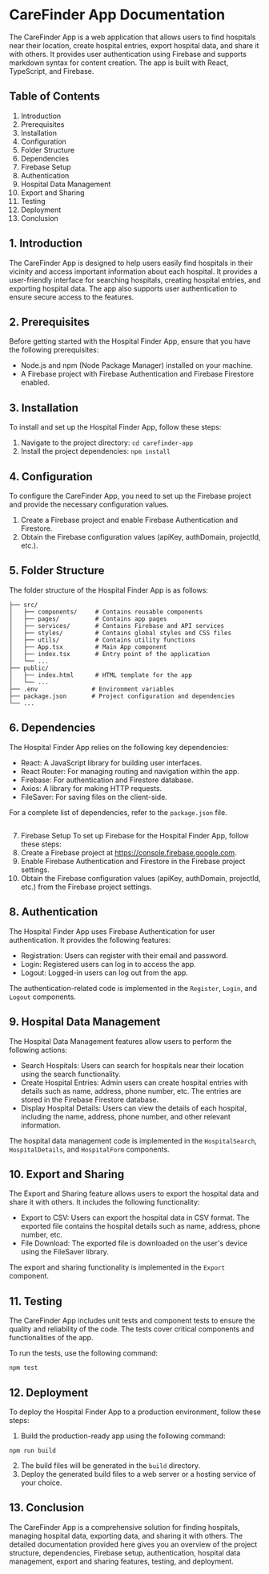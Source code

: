 # CareFinder App Documentation

The CareFinder App is a web application that allows users to find hospitals near their location, create hospital entries, export hospital data, and share it with others. It provides user authentication using Firebase and supports markdown syntax for content creation. The app is built with React, TypeScript, and Firebase.

## Table of Contents
1. Introduction
2. Prerequisites
3. Installation
4. Configuration
5. Folder Structure
6. Dependencies
7. Firebase Setup
8. Authentication
9. Hospital Data Management
10. Export and Sharing
11. Testing
12. Deployment
13. Conclusion

## 1. Introduction
The CareFinder App is designed to help users easily find hospitals in their vicinity and access important information about each hospital. It provides a user-friendly interface for searching hospitals, creating hospital entries, and exporting hospital data. The app also supports user authentication to ensure secure access to the features.

## 2. Prerequisites
Before getting started with the Hospital Finder App, ensure that you have the following prerequisites:
- Node.js and npm (Node Package Manager) installed on your machine.
- A Firebase project with Firebase Authentication and Firebase Firestore enabled.

## 3. Installation
To install and set up the Hospital Finder App, follow these steps:
1. Navigate to the project directory: `cd carefinder-app`
2. Install the project dependencies: `npm install`

## 4. Configuration
To configure the CareFinder App, you need to set up the Firebase project and provide the necessary configuration values.
1. Create a Firebase project and enable Firebase Authentication and Firestore.
2. Obtain the Firebase configuration values (apiKey, authDomain, projectId, etc.).


## 5. Folder Structure
The folder structure of the Hospital Finder App is as follows:
```
├── src/
│   ├── components/     # Contains reusable components
│   ├── pages/          # Contains app pages
│   ├── services/       # Contains Firebase and API services
│   ├── styles/         # Contains global styles and CSS files
│   ├── utils/          # Contains utility functions
│   ├── App.tsx         # Main App component
│   ├── index.tsx       # Entry point of the application
│   └── ...
├── public/
│   ├── index.html      # HTML template for the app
│   └── ...
├── .env               # Environment variables
├── package.json       # Project configuration and dependencies
└── ...
```

## 6. Dependencies
The Hospital Finder App relies on the following key dependencies:
- React: A JavaScript library for building user interfaces.
- React Router: For managing routing and navigation within the app.
- Firebase: For authentication and Firestore database.
- Axios: A library for making HTTP requests.
- FileSaver: For saving files on the client-side.

For a complete list of dependencies, refer to the `package.json` file.

##

 7. Firebase Setup
To set up Firebase for the Hospital Finder App, follow these steps:
1. Create a Firebase project at https://console.firebase.google.com.
2. Enable Firebase Authentication and Firestore in the Firebase project settings.
3. Obtain the Firebase configuration values (apiKey, authDomain, projectId, etc.) from the Firebase project settings.

## 8. Authentication
The Hospital Finder App uses Firebase Authentication for user authentication. It provides the following features:
- Registration: Users can register with their email and password.
- Login: Registered users can log in to access the app.
- Logout: Logged-in users can log out from the app.

The authentication-related code is implemented in the `Register`, `Login`, and `Logout` components.

## 9. Hospital Data Management
The Hospital Data Management features allow users to perform the following actions:
- Search Hospitals: Users can search for hospitals near their location using the search functionality.
- Create Hospital Entries: Admin users can create hospital entries with details such as name, address, phone number, etc. The entries are stored in the Firebase Firestore database.
- Display Hospital Details: Users can view the details of each hospital, including the name, address, phone number, and other relevant information.

The hospital data management code is implemented in the `HospitalSearch`, `HospitalDetails`, and `HospitalForm` components.

## 10. Export and Sharing
The Export and Sharing feature allows users to export the hospital data and share it with others. It includes the following functionality:
- Export to CSV: Users can export the hospital data in CSV format. The exported file contains the hospital details such as name, address, phone number, etc.
- File Download: The exported file is downloaded on the user's device using the FileSaver library.

The export and sharing functionality is implemented in the `Export` component.



## 11. Testing
The CareFinder App includes unit tests and component tests to ensure the quality and reliability of the code. The tests cover critical components and functionalities of the app.

To run the tests, use the following command:
```
npm test
```

## 12. Deployment
To deploy the Hospital Finder App to a production environment, follow these steps:
1. Build the production-ready app using the following command:
```
npm run build
```
2. The build files will be generated in the `build` directory.
3. Deploy the generated build files to a web server or a hosting service of your choice.

## 13. Conclusion
The CareFinder App is a comprehensive solution for finding hospitals, managing hospital data, exporting data, and sharing it with others. The detailed documentation provided here gives you an overview of the project structure, dependencies, Firebase setup, authentication, hospital data management, export and sharing features, testing, and deployment.

